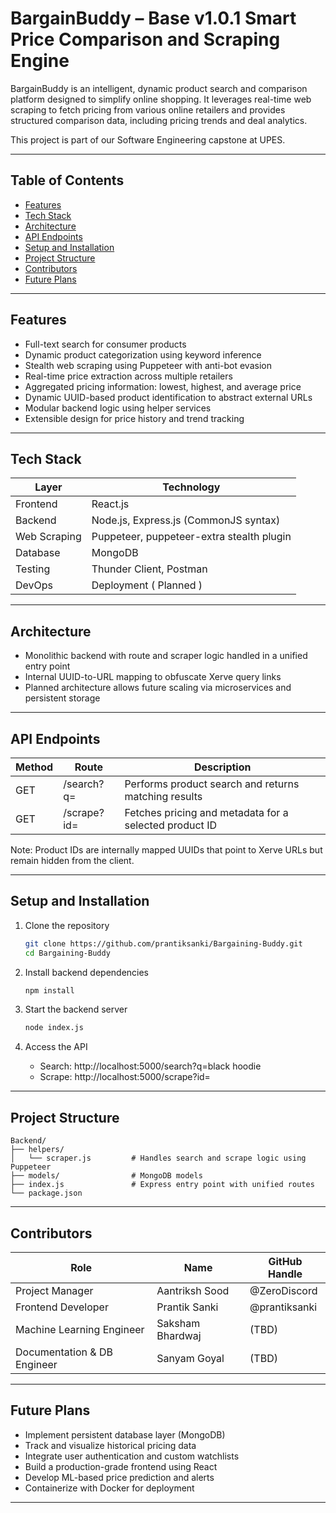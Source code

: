 # BargainBuddy – Base v1.0.1 Smart Price Comparison and Scraping Engine

BargainBuddy is an intelligent, dynamic product search and comparison platform designed to simplify online shopping. It leverages real-time web scraping to fetch pricing from various online retailers and provides structured comparison data, including pricing trends and deal analytics.

This project is part of our Software Engineering capstone at UPES.

---

## Table of Contents

- [Features](#features)
- [Tech Stack](#tech-stack)
- [Architecture](#architecture)
- [API Endpoints](#api-endpoints)
- [Setup and Installation](#setup-and-installation)
- [Project Structure](#project-structure)
- [Contributors](#contributors)
- [Future Plans](#future-plans)

---

## Features

- Full-text search for consumer products
- Dynamic product categorization using keyword inference
- Stealth web scraping using Puppeteer with anti-bot evasion
- Real-time price extraction across multiple retailers
- Aggregated pricing information: lowest, highest, and average price
- Dynamic UUID-based product identification to abstract external URLs
- Modular backend logic using helper services
- Extensible design for price history and trend tracking

---

## Tech Stack

| Layer        | Technology                                |
|--------------|-------------------------------------------|
| Frontend     | React.js                                  |
| Backend      | Node.js, Express.js (CommonJS syntax)     |
| Web Scraping | Puppeteer, puppeteer-extra stealth plugin |
| Database     | MongoDB                                   |
| Testing      | Thunder Client, Postman                   |
| DevOps       | Deployment ( Planned )                    |

---

## Architecture

- Monolithic backend with route and scraper logic handled in a unified entry point
- Internal UUID-to-URL mapping to obfuscate Xerve query links
- Planned architecture allows future scaling via microservices and persistent storage

---

## API Endpoints

| Method | Route             | Description                                                |
|--------|-------------------|------------------------------------------------------------|
| GET    | /search?q=        | Performs product search and returns matching results       |
| GET    | /scrape?id=       | Fetches pricing and metadata for a selected product ID     |

Note: Product IDs are internally mapped UUIDs that point to Xerve URLs but remain hidden from the client.

---

## Setup and Installation

1. Clone the repository

   ```bash
   git clone https://github.com/prantiksanki/Bargaining-Buddy.git
   cd Bargaining-Buddy
   ```

2. Install backend dependencies

   ```bash
   npm install
   ```

3. Start the backend server

   ```bash
   node index.js
   ```

4. Access the API

   - Search: http://localhost:5000/search?q=black hoodie
   - Scrape: http://localhost:5000/scrape?id=<uuid-from-search>

---

## Project Structure

```
Backend/
├── helpers/
│   └── scraper.js         # Handles search and scrape logic using Puppeteer
├── models/                # MongoDB models
├── index.js               # Express entry point with unified routes
└── package.json
```

---

## Contributors

| Role                          | Name               | GitHub Handle      |
|------------------------------|--------------------|--------------------|
| Project Manager              | Aantriksh Sood     | @ZeroDiscord       |
| Frontend Developer           | Prantik Sanki      | @prantiksanki      |
| Machine Learning Engineer    | Saksham Bhardwaj   | (TBD)              |
| Documentation & DB Engineer  | Sanyam Goyal       | (TBD)              |

---

## Future Plans

- Implement persistent database layer (MongoDB)
- Track and visualize historical pricing data
- Integrate user authentication and custom watchlists
- Build a production-grade frontend using React
- Develop ML-based price prediction and alerts
- Containerize with Docker for deployment

---
